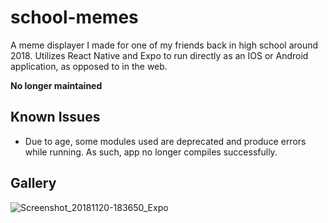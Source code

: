 # school-memes

A meme displayer I made for one of my friends back in high school around 2018. Utilizes React Native and Expo to run directly as an IOS or Android application, as opposed to in the web. 

**No longer maintained**

## Known Issues

- Due to age, some modules used are deprecated and produce errors while running. As such, app no longer compiles successfully.

## Gallery

![Screenshot_20181120-183650_Expo](https://user-images.githubusercontent.com/5387769/147402558-87d1dd2e-c4e9-4743-8bca-dab1f5accffe.jpg)
